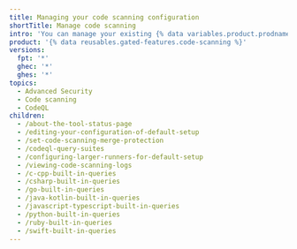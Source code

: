 ```yaml
---
title: Managing your code scanning configuration
shortTitle: Manage code scanning
intro: 'You can manage your existing {% data variables.product.prodname_code_scanning %} configuration with the help of metrics and logging outputs generated by your analysis.'
product: '{% data reusables.gated-features.code-scanning %}'
versions:
  fpt: '*'
  ghec: '*'
  ghes: '*'
topics:
  - Advanced Security
  - Code scanning
  - CodeQL
children:
  - /about-the-tool-status-page
  - /editing-your-configuration-of-default-setup
  - /set-code-scanning-merge-protection
  - /codeql-query-suites
  - /configuring-larger-runners-for-default-setup
  - /viewing-code-scanning-logs
  - /c-cpp-built-in-queries
  - /csharp-built-in-queries
  - /go-built-in-queries
  - /java-kotlin-built-in-queries
  - /javascript-typescript-built-in-queries
  - /python-built-in-queries
  - /ruby-built-in-queries
  - /swift-built-in-queries
---
```

